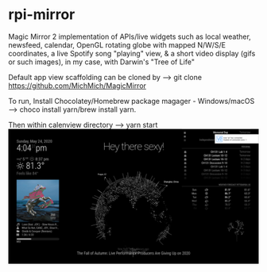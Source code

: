 # rpi-mirror
Magic Mirror 2 implementation of APIs/live widgets such as local weather, newsfeed, calendar, OpenGL rotating globe with mapped N/W/S/E coordinates, a live Spotify song "playing" view, & a short video display (gifs or such images), in my case, with Darwin's "Tree of Life"

Default app view scaffolding can be cloned by --> git clone https://github.com/MichMich/MagicMirror

To run, 
Install Chocolatey/Homebrew package magager - Windows/macOS --> choco install yarn/brew install yarn.

Then within calenview directory --> yarn start
![](appview.png)
